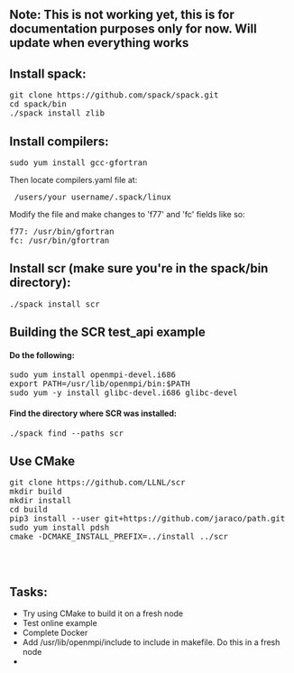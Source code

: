 ## Note: This is not working yet, this is for documentation purposes only for now. Will update when everything works

## Install spack:

<pre>git clone https://github.com/spack/spack.git
cd spack/bin
./spack install zlib
</pre>

## Install compilers:

<pre>sudo yum install gcc-gfortran</pre>

Then locate compilers.yaml file at:
<pre> /users/your_username/.spack/linux </pre>

Modify the file and make changes to 'f77' and 'fc' fields like so:
<pre>
f77: /usr/bin/gfortran
fc: /usr/bin/gfortran
</pre>

## Install scr (make sure you're in the spack/bin directory):

<pre>./spack install scr</pre>

## Building the SCR test_api example

#### Do the following:
<pre>
sudo yum install openmpi-devel.i686
export PATH=/usr/lib/openmpi/bin:$PATH
sudo yum -y install glibc-devel.i686 glibc-devel
</pre>

#### Find the directory where SCR was installed:
<pre>./spack find --paths scr</pre>


## Use CMake
<pre>
git clone https://github.com/LLNL/scr 
mkdir build
mkdir install
cd build
pip3 install --user git+https://github.com/jaraco/path.git
sudo yum install pdsh
cmake -DCMAKE_INSTALL_PREFIX=../install ../scr



</pre>
## Tasks:
<ul>
  <li>Try using CMake to build it on a fresh node</li>
  <li>Test online example</li>
  <li>Complete Docker</li>
  <li> Add /usr/lib/openmpi/include to include in makefile. Do this in a fresh node</li>
  <li></li>
</ul>

